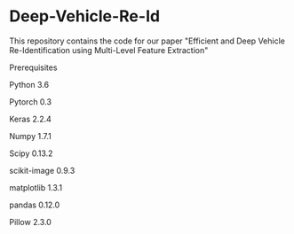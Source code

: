 # Deep-Vehicle-Re-Id 
This repository contains the code for our paper "Efficient and Deep Vehicle Re-Identification using Multi-Level Feature Extraction"


Prerequisites

Python 3.6

Pytorch 0.3

Keras 2.2.4

Numpy 1.7.1

Scipy 0.13.2

scikit-image 0.9.3

matplotlib 1.3.1

pandas 0.12.0

Pillow 2.3.0 
